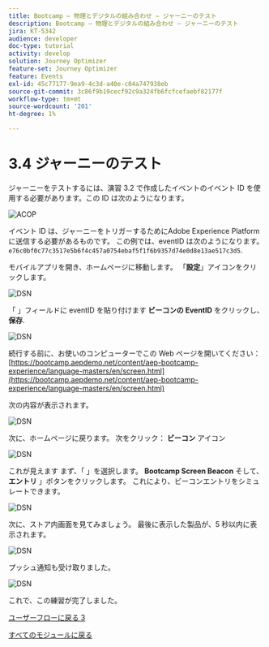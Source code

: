 ```yaml
---
title: Bootcamp — 物理とデジタルの組み合わせ — ジャーニーのテスト
description: Bootcamp — 物理とデジタルの組み合わせ — ジャーニーのテスト
jira: KT-5342
audience: developer
doc-type: tutorial
activity: develop
solution: Journey Optimizer
feature-set: Journey Optimizer
feature: Events
exl-id: 45c77177-9ea9-4c3d-a40e-c04a747938eb
source-git-commit: 3c86f9b19cecf92c9a324fb6fcfcefaebf82177f
workflow-type: tm+mt
source-wordcount: '201'
ht-degree: 1%

---
```


# 3.4 ジャーニーのテスト

ジャーニーをテストするには、演習 3.2 で作成したイベントのイベント ID を使用する必要があります。この ID は次のようになります。

![ACOP](./images/payloadeventID.png)

イベント ID は、ジャーニーをトリガーするためにAdobe Experience Platformに送信する必要があるものです。 この例では、eventID は次のようになります。
`e76c0bf0c77c3517e5b6f4c457a0754ebaf5f1f6b9357d74e0d8e13ae517c3d5`.

モバイルアプリを開き、ホームページに移動します。 「**設定**」アイコンをクリックします。

![DSN](./images/appsett.png)

「 」フィールドに eventID を貼り付けます **ビーコンの EventID** をクリックし、 **保存**.

![DSN](./images/beacon1.png)

続行する前に、お使いのコンピューターでこの Web ページを開いてください： [https://bootcamp.aepdemo.net/content/aep-bootcamp-experience/language-masters/en/screen.html](https://bootcamp.aepdemo.net/content/aep-bootcamp-experience/language-masters/en/screen.html)

次の内容が表示されます。

![DSN](./images/screen1.png)

次に、ホームページに戻ります。 次をクリック： **ビーコン** アイコン

![DSN](./images/app23.png)

これが見えます まず、「 」を選択します。 **Bootcamp Screen Beacon** そして、 **エントリ** 」ボタンをクリックします。 これにより、ビーコンエントリをシミュレートできます。

![DSN](./images/app21.png)

次に、ストア内画面を見てみましょう。 最後に表示した製品が、5 秒以内に表示されます。

![DSN](./images/beacon3.png)

プッシュ通知も受け取りました。

![DSN](./images/beacon2.png)

これで、この練習が完了しました。

[ユーザーフローに戻る 3](./uc3.md)

[すべてのモジュールに戻る](../../overview.md)
